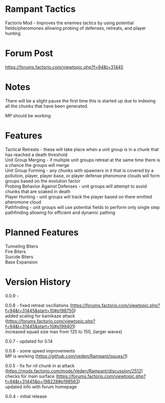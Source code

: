 # Rampant Tactics
Factorio Mod - Improves the enemies tactics by using potential fields/pheromones allowing probing of defenses, retreats, and player hunting  

# Forum Post

https://forums.factorio.com/viewtopic.php?f=94&t=31445

# Notes

There will be a slight pause the first time this is started up due to indexing all the chunks that have been generated.  

MP should be working

# Features

Tactical Retreats - these will take place when a unit group is in a chunk that has reached a death threshold  
Unit Group Merging  - if multiple unit groups retreat at the same time there is a chance the groups will merge  
Unit Group Forming - any chunks with spawners in it that is covered by a pollution, player, player base, or player defense pheromone clouds will form groups based on the evolution factor  
Probing Behavior Against Defenses - unit groups will attempt to avoid chunks that are soaked in death  
Player Hunting  - unit groups will track the player based on there emitted pheromone cloud  
Pathfinding - unit groups will use potential fields to perform only single step pathfinding allowing for efficient and dynamic pathing

# Planned Features

Tunneling Biters  
Fire Biters  
Suicide Biters  
Base Expansion  

# Version History

0.0.9 - 

0.0.8 - fixed retreat oscillations (https://forums.factorio.com/viewtopic.php?f=94&t=31445&start=10#p198750)   
        added scaling for kamikaze attack (https://forums.factorio.com/viewtopic.php?f=94&t=31445&start=10#p199401)   
        increased squad size max from 125 to 150, (larger waves)   

0.0.7 - updated for 0.14   

0.0.6 - some speed improvements   
        MP is working (https://github.com/veden/Rampant/issues/1)   

0.0.5 - fix for nil chunk in ai attack (https://mods.factorio.com/mods/Veden/Rampant/discussion/2512)   
        checks for main surface (https://forums.factorio.com/viewtopic.php?f=94&t=31445&p=198228#p198563)   
        updated info with forum homepage   
        
0.0.4 - initial release   
